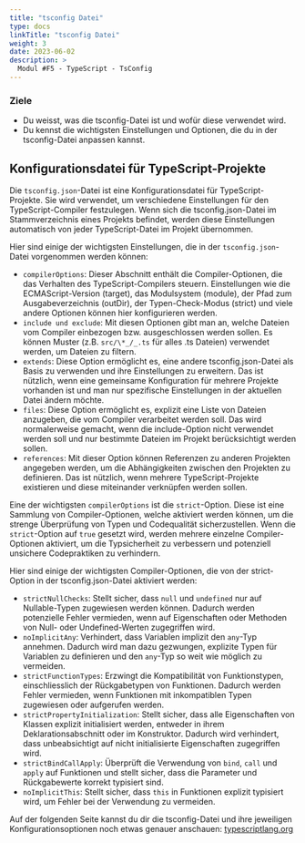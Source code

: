 ```yaml
---
title: "tsconfig Datei"
type: docs
linkTitle: "tsconfig Datei"
weight: 3
date: 2023-06-02
description: >
  Modul #F5 - TypeScript - TsConfig
---
```


### Ziele
- Du weisst, was die tsconfig-Datei ist und wofür diese verwendet wird. 
- Du kennst die wichtigsten Einstellungen und Optionen, die du in der tsconfig-Datei anpassen kannst. 

## Konfigurationsdatei für TypeScript-Projekte

Die `tsconfig.json`-Datei ist eine Konfigurationsdatei für TypeScript-Projekte. Sie wird verwendet, um verschiedene Einstellungen für den TypeScript-Compiler festzulegen. Wenn sich die tsconfig.json-Datei im Stammverzeichnis eines Projekts befindet, werden diese Einstellungen automatisch von jeder TypeScript-Datei im Projekt übernommen.

Hier sind einige der wichtigsten Einstellungen, die in der `tsconfig.json`-Datei vorgenommen werden können:

- `compilerOptions`: Dieser Abschnitt enthält die Compiler-Optionen, die das Verhalten des TypeScript-Compilers steuern. Einstellungen wie die ECMAScript-Version (target), das Modulsystem (module), der Pfad zum Ausgabeverzeichnis (outDir), der Typen-Check-Modus (strict) und viele andere Optionen können hier konfigurieren werden.
- `include und exclude`: Mit diesen Optionen gibt man an, welche Dateien vom Compiler einbezogen bzw. ausgeschlossen werden sollen. Es können Muster (z.B. `src/\*_/_.ts` für alles .ts Dateien) verwendet werden, um Dateien zu filtern.
- `extends`: Diese Option ermöglicht es, eine andere tsconfig.json-Datei als Basis zu verwenden und ihre Einstellungen zu erweitern. Das ist nützlich, wenn eine gemeinsame Konfiguration für mehrere Projekte vorhanden ist und man nur spezifische Einstellungen in der aktuellen Datei ändern möchte.
- `files`: Diese Option ermöglicht es, explizit eine Liste von Dateien anzugeben, die vom Compiler verarbeitet werden soll. Das wird normalerweise gemacht, wenn die include-Option nicht verwendet werden soll und nur bestimmte Dateien im Projekt berücksichtigt werden sollen.
- `references`: Mit dieser Option können Referenzen zu anderen Projekten angegeben werden, um die Abhängigkeiten zwischen den Projekten zu definieren. Das ist nützlich, wenn mehrere TypeScript-Projekte existieren und diese miteinander verknüpfen werden sollen.

Eine der wichtigsten `compilerOptions` ist die `strict`-Option. Diese ist eine Sammlung von Compiler-Optionen, welche aktiviert werden können, um die strenge Überprüfung von Typen und Codequalität sicherzustellen. Wenn die `strict`-Option auf `true` gesetzt wird, werden mehrere einzelne Compiler-Optionen aktiviert, um die Typsicherheit zu verbessern und potenziell unsichere Codepraktiken zu verhindern.

Hier sind einige der wichtigsten Compiler-Optionen, die von der strict-Option in der tsconfig.json-Datei aktiviert werden:

- `strictNullChecks`: Stellt sicher, dass `null` und `undefined` nur auf Nullable-Typen zugewiesen werden können. Dadurch werden potenzielle Fehler vermieden, wenn auf Eigenschaften oder Methoden von Null- oder Undefined-Werten zugegriffen wird.
- `noImplicitAny`: Verhindert, dass Variablen implizit den `any`-Typ annehmen. Dadurch wird man dazu gezwungen, explizite Typen für Variablen zu definieren und den `any`-Typ so weit wie möglich zu vermeiden.
- `strictFunctionTypes`: Erzwingt die Kompatibilität von Funktionstypen, einschliesslich der Rückgabetypen von Funktionen. Dadurch werden Fehler vermieden, wenn Funktionen mit inkompatiblen Typen zugewiesen oder aufgerufen werden.
- `strictPropertyInitialization`: Stellt sicher, dass alle Eigenschaften von Klassen explizit initialisiert werden, entweder in ihrem Deklarationsabschnitt oder im Konstruktor. Dadurch wird verhindert, dass unbeabsichtigt auf nicht initialisierte Eigenschaften zugegriffen wird.
- `strictBindCallApply`: Überprüft die Verwendung von `bind`, `call` und `apply` auf Funktionen und stellt sicher, dass die Parameter und Rückgabewerte korrekt typisiert sind.
- `noImplicitThis`: Stellt sicher, dass `this` in Funktionen explizit typisiert wird, um Fehler bei der Verwendung zu vermeiden.

Auf der folgenden Seite kannst du dir die tsconfig-Datei und ihre jeweiligen Konfigurationsoptionen noch etwas genauer anschauen: [typescriptlang.org](https://www.typescriptlang.org/docs/handbook/tsconfig-json.html)
